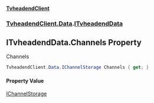 #### [TvheadendClient](./index.md 'index')
### [TvheadendClient.Data](./TvheadendClient-Data.md 'TvheadendClient.Data').[ITvheadendData](./TvheadendClient-Data-ITvheadendData.md 'TvheadendClient.Data.ITvheadendData')
## ITvheadendData.Channels Property
Channels  
```csharp
TvheadendClient.Data.IChannelStorage Channels { get; }
```
#### Property Value
[IChannelStorage](./TvheadendClient-Data-IChannelStorage.md 'TvheadendClient.Data.IChannelStorage')  
